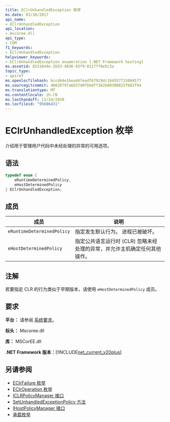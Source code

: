 ```yaml
---
title: EClrUnhandledException 枚举
ms.date: 03/30/2017
api_name:
- EClrUnhandledException
api_location:
- mscoree.dll
api_type:
- COM
f1_keywords:
- EClrUnhandledException
helpviewer_keywords:
- EClrUnhandledException enumeration [.NET Framework hosting]
ms.assetid: d231044e-2b53-4836-93f9-8117ff0e5c3a
topic_type:
- apiref
ms.openlocfilehash: bccd44e1bead4feadf67929dc104557715904577
ms.sourcegitcommit: d8020797a6657d0fbbdff362b80300815f682f94
ms.translationtype: MT
ms.contentlocale: zh-CN
ms.lasthandoff: 11/24/2020
ms.locfileid: "95686431"
---
```

# <a name="eclrunhandledexception-enumeration"></a>EClrUnhandledException 枚举

介绍用于管理用户代码中未经处理的异常的可用选项。  
  
## <a name="syntax"></a>语法  
  
```cpp  
typedef enum {  
    eRuntimeDeterminedPolicy,  
    eHostDeterminedPolicy  
} EClrUnhandledException;  
```  
  
## <a name="members"></a>成员  
  
|成员|说明|  
|------------|-----------------|  
|`eRuntimeDeterminedPolicy`|指定发生默认行为。 进程已被破坏。|  
|`eHostDeterminedPolicy`|指定公共语言运行时 (CLR) 忽略未经处理的异常，并允许主机确定任何其他操作。|  
  
## <a name="remarks"></a>注解  

 若要指定 CLR 的行为类似于早期版本，请使用 `eHostDeterminedPolicy` 成员。  
  
## <a name="requirements"></a>要求  

 **平台：** 请参阅 [系统要求](../../get-started/system-requirements.md)。  
  
 **标头：** Mscoree.dll  
  
 **库：** MSCorEE.dll  
  
 **.NET Framework 版本：**[!INCLUDE[net_current_v20plus](../../../../includes/net-current-v20plus-md.md)]  
  
## <a name="see-also"></a>另请参阅

- [EClrFailure 枚举](eclrfailure-enumeration.md)
- [EClrOperation 枚举](eclroperation-enumeration.md)
- [ICLRPolicyManager 接口](iclrpolicymanager-interface.md)
- [SetUnhandledExceptionPolicy 方法](iclrpolicymanager-setunhandledexceptionpolicy-method.md)
- [IHostPolicyManager 接口](ihostpolicymanager-interface.md)
- [承载枚举](hosting-enumerations.md)
